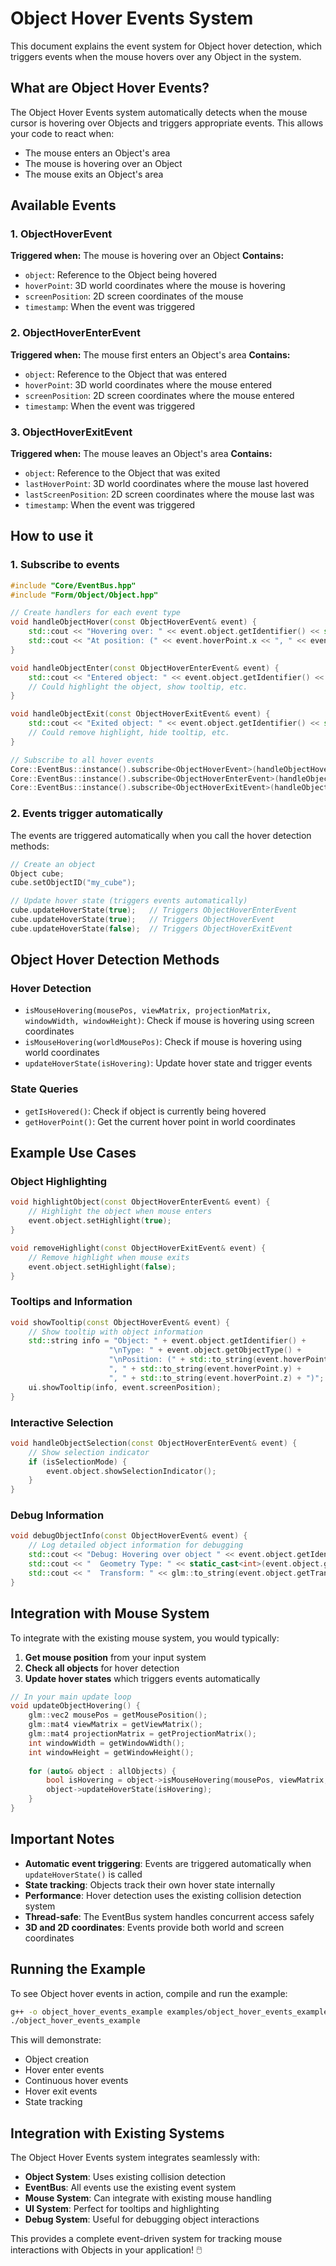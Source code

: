 # Object Hover Events System

This document explains the event system for Object hover detection, which triggers events when the mouse hovers over any Object in the system.

## What are Object Hover Events?

The Object Hover Events system automatically detects when the mouse cursor is hovering over Objects and triggers appropriate events. This allows your code to react when:

- The mouse enters an Object's area
- The mouse is hovering over an Object
- The mouse exits an Object's area

## Available Events

### 1. ObjectHoverEvent
**Triggered when:** The mouse is hovering over an Object
**Contains:**
- `object`: Reference to the Object being hovered
- `hoverPoint`: 3D world coordinates where the mouse is hovering
- `screenPosition`: 2D screen coordinates of the mouse
- `timestamp`: When the event was triggered

### 2. ObjectHoverEnterEvent
**Triggered when:** The mouse first enters an Object's area
**Contains:**
- `object`: Reference to the Object that was entered
- `hoverPoint`: 3D world coordinates where the mouse entered
- `screenPosition`: 2D screen coordinates where the mouse entered
- `timestamp`: When the event was triggered

### 3. ObjectHoverExitEvent
**Triggered when:** The mouse leaves an Object's area
**Contains:**
- `object`: Reference to the Object that was exited
- `lastHoverPoint`: 3D world coordinates where the mouse last hovered
- `lastScreenPosition`: 2D screen coordinates where the mouse last was
- `timestamp`: When the event was triggered

## How to use it

### 1. Subscribe to events

```cpp
#include "Core/EventBus.hpp"
#include "Form/Object/Object.hpp"

// Create handlers for each event type
void handleObjectHover(const ObjectHoverEvent& event) {
    std::cout << "Hovering over: " << event.object.getIdentifier() << std::endl;
    std::cout << "At position: (" << event.hoverPoint.x << ", " << event.hoverPoint.y << ", " << event.hoverPoint.z << ")" << std::endl;
}

void handleObjectEnter(const ObjectHoverEnterEvent& event) {
    std::cout << "Entered object: " << event.object.getIdentifier() << std::endl;
    // Could highlight the object, show tooltip, etc.
}

void handleObjectExit(const ObjectHoverExitEvent& event) {
    std::cout << "Exited object: " << event.object.getIdentifier() << std::endl;
    // Could remove highlight, hide tooltip, etc.
}

// Subscribe to all hover events
Core::EventBus::instance().subscribe<ObjectHoverEvent>(handleObjectHover);
Core::EventBus::instance().subscribe<ObjectHoverEnterEvent>(handleObjectEnter);
Core::EventBus::instance().subscribe<ObjectHoverExitEvent>(handleObjectExit);
```

### 2. Events trigger automatically

The events are triggered automatically when you call the hover detection methods:

```cpp
// Create an object
Object cube;
cube.setObjectID("my_cube");

// Update hover state (triggers events automatically)
cube.updateHoverState(true);   // Triggers ObjectHoverEnterEvent
cube.updateHoverState(true);   // Triggers ObjectHoverEvent
cube.updateHoverState(false);  // Triggers ObjectHoverExitEvent
```

## Object Hover Detection Methods

### Hover Detection
- `isMouseHovering(mousePos, viewMatrix, projectionMatrix, windowWidth, windowHeight)`: Check if mouse is hovering using screen coordinates
- `isMouseHovering(worldMousePos)`: Check if mouse is hovering using world coordinates
- `updateHoverState(isHovering)`: Update hover state and trigger events

### State Queries
- `getIsHovered()`: Check if object is currently being hovered
- `getHoverPoint()`: Get the current hover point in world coordinates

## Example Use Cases

### Object Highlighting
```cpp
void highlightObject(const ObjectHoverEnterEvent& event) {
    // Highlight the object when mouse enters
    event.object.setHighlight(true);
}

void removeHighlight(const ObjectHoverExitEvent& event) {
    // Remove highlight when mouse exits
    event.object.setHighlight(false);
}
```

### Tooltips and Information
```cpp
void showTooltip(const ObjectHoverEvent& event) {
    // Show tooltip with object information
    std::string info = "Object: " + event.object.getIdentifier() + 
                      "\nType: " + event.object.getObjectType() +
                      "\nPosition: (" + std::to_string(event.hoverPoint.x) + 
                      ", " + std::to_string(event.hoverPoint.y) + 
                      ", " + std::to_string(event.hoverPoint.z) + ")";
    ui.showTooltip(info, event.screenPosition);
}
```

### Interactive Selection
```cpp
void handleObjectSelection(const ObjectHoverEnterEvent& event) {
    // Show selection indicator
    if (isSelectionMode) {
        event.object.showSelectionIndicator();
    }
}
```

### Debug Information
```cpp
void debugObjectInfo(const ObjectHoverEvent& event) {
    // Log detailed object information for debugging
    std::cout << "Debug: Hovering over object " << event.object.getIdentifier() << std::endl;
    std::cout << "  Geometry Type: " << static_cast<int>(event.object.getGeometryType()) << std::endl;
    std::cout << "  Transform: " << glm::to_string(event.object.getTransform()) << std::endl;
}
```

## Integration with Mouse System

To integrate with the existing mouse system, you would typically:

1. **Get mouse position** from your input system
2. **Check all objects** for hover detection
3. **Update hover states** which triggers events automatically

```cpp
// In your main update loop
void updateObjectHovering() {
    glm::vec2 mousePos = getMousePosition();
    glm::mat4 viewMatrix = getViewMatrix();
    glm::mat4 projectionMatrix = getProjectionMatrix();
    int windowWidth = getWindowWidth();
    int windowHeight = getWindowHeight();
    
    for (auto& object : allObjects) {
        bool isHovering = object->isMouseHovering(mousePos, viewMatrix, projectionMatrix, windowWidth, windowHeight);
        object->updateHoverState(isHovering);
    }
}
```

## Important Notes

- **Automatic event triggering**: Events are triggered automatically when `updateHoverState()` is called
- **State tracking**: Objects track their own hover state internally
- **Performance**: Hover detection uses the existing collision detection system
- **Thread-safe**: The EventBus system handles concurrent access safely
- **3D and 2D coordinates**: Events provide both world and screen coordinates

## Running the Example

To see Object hover events in action, compile and run the example:

```bash
g++ -o object_hover_events_example examples/object_hover_events_example.cpp src/Form/Object/Object.cpp src/Core/EventBus.cpp
./object_hover_events_example
```

This will demonstrate:
- Object creation
- Hover enter events
- Continuous hover events
- Hover exit events
- State tracking

## Integration with Existing Systems

The Object Hover Events system integrates seamlessly with:
- **Object System**: Uses existing collision detection
- **EventBus**: All events use the existing event system
- **Mouse System**: Can integrate with existing mouse handling
- **UI System**: Perfect for tooltips and highlighting
- **Debug System**: Useful for debugging object interactions

This provides a complete event-driven system for tracking mouse interactions with Objects in your application! 🖱️ 